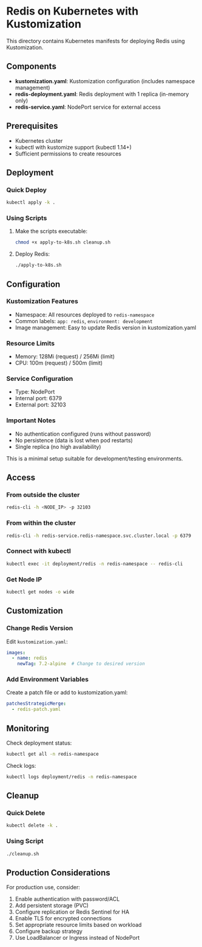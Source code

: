 # Redis on Kubernetes with Kustomization

This directory contains Kubernetes manifests for deploying Redis using Kustomization.

## Components

- **kustomization.yaml**: Kustomization configuration (includes namespace management)
- **redis-deployment.yaml**: Redis deployment with 1 replica (in-memory only)
- **redis-service.yaml**: NodePort service for external access

## Prerequisites

- Kubernetes cluster
- kubectl with kustomize support (kubectl 1.14+)
- Sufficient permissions to create resources

## Deployment

### Quick Deploy
```bash
kubectl apply -k .
```

### Using Scripts
1. Make the scripts executable:
   ```bash
   chmod +x apply-to-k8s.sh cleanup.sh
   ```

2. Deploy Redis:
   ```bash
   ./apply-to-k8s.sh
   ```

## Configuration

### Kustomization Features
- Namespace: All resources deployed to `redis-namespace`
- Common labels: `app: redis`, `environment: development`
- Image management: Easy to update Redis version in kustomization.yaml

### Resource Limits
- Memory: 128Mi (request) / 256Mi (limit)
- CPU: 100m (request) / 500m (limit)

### Service Configuration
- Type: NodePort
- Internal port: 6379
- External port: 32103

### Important Notes
- No authentication configured (runs without password)
- No persistence (data is lost when pod restarts)
- Single replica (no high availability)

This is a minimal setup suitable for development/testing environments.

## Access

### From outside the cluster
```bash
redis-cli -h <NODE_IP> -p 32103
```

### From within the cluster
```bash
redis-cli -h redis-service.redis-namespace.svc.cluster.local -p 6379
```

### Connect with kubectl
```bash
kubectl exec -it deployment/redis -n redis-namespace -- redis-cli
```

### Get Node IP
```bash
kubectl get nodes -o wide
```

## Customization

### Change Redis Version
Edit `kustomization.yaml`:
```yaml
images:
  - name: redis
    newTag: 7.2-alpine  # Change to desired version
```

### Add Environment Variables
Create a patch file or add to kustomization.yaml:
```yaml
patchesStrategicMerge:
  - redis-patch.yaml
```

## Monitoring

Check deployment status:
```bash
kubectl get all -n redis-namespace
```

Check logs:
```bash
kubectl logs deployment/redis -n redis-namespace
```

## Cleanup

### Quick Delete
```bash
kubectl delete -k .
```

### Using Script
```bash
./cleanup.sh
```

## Production Considerations

For production use, consider:
1. Enable authentication with password/ACL
2. Add persistent storage (PVC)
3. Configure replication or Redis Sentinel for HA
4. Enable TLS for encrypted connections
5. Set appropriate resource limits based on workload
6. Configure backup strategy
7. Use LoadBalancer or Ingress instead of NodePort